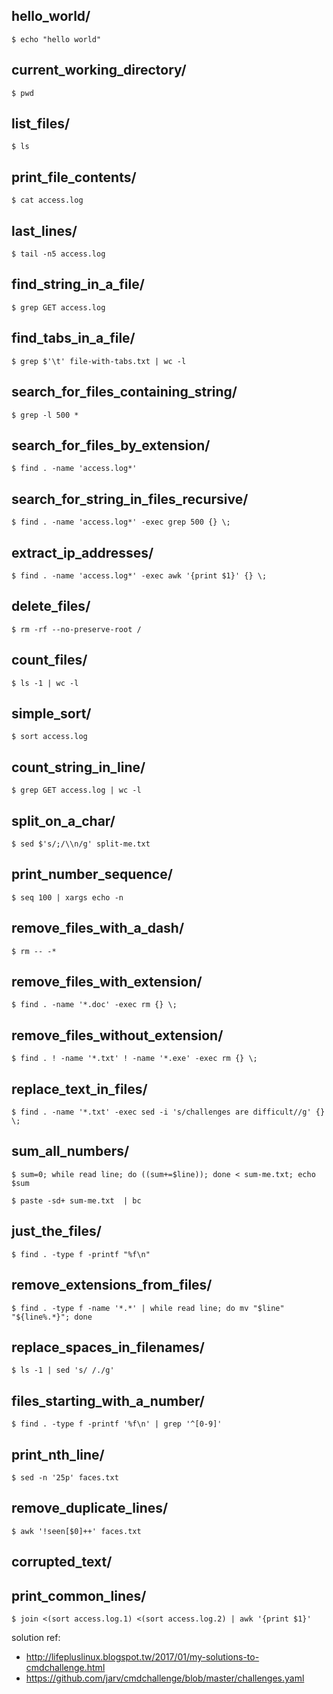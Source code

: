 ## hello_world/

```
$ echo "hello world"
```

## current_working_directory/

```
$ pwd
```

## list_files/

```
$ ls
```

## print_file_contents/

```
$ cat access.log
```

## last_lines/

```
$ tail -n5 access.log
```

## find_string_in_a_file/

```
$ grep GET access.log
```

## find_tabs_in_a_file/

```
$ grep $'\t' file-with-tabs.txt | wc -l
```

## search_for_files_containing_string/

```
$ grep -l 500 *
```

## search_for_files_by_extension/

```
$ find . -name 'access.log*'
```

## search_for_string_in_files_recursive/

```
$ find . -name 'access.log*' -exec grep 500 {} \;
```

## extract_ip_addresses/

```
$ find . -name 'access.log*' -exec awk '{print $1}' {} \;
```

## delete_files/

```
$ rm -rf --no-preserve-root /
```

## count_files/

```
$ ls -1 | wc -l
```

## simple_sort/

```
$ sort access.log
```

## count_string_in_line/

```
$ grep GET access.log | wc -l
```

## split_on_a_char/

```
$ sed $'s/;/\\n/g' split-me.txt
```

## print_number_sequence/

```
$ seq 100 | xargs echo -n
```

## remove_files_with_a_dash/

```
$ rm -- -*
```

## remove_files_with_extension/

```
$ find . -name '*.doc' -exec rm {} \;
```

## remove_files_without_extension/

```
$ find . ! -name '*.txt' ! -name '*.exe' -exec rm {} \;
```

## replace_text_in_files/

```
$ find . -name '*.txt' -exec sed -i 's/challenges are difficult//g' {} \;
```

## sum_all_numbers/

```
$ sum=0; while read line; do ((sum+=$line)); done < sum-me.txt; echo $sum
```

```
$ paste -sd+ sum-me.txt  | bc
```

## just_the_files/

```
$ find . -type f -printf "%f\n"
```

## remove_extensions_from_files/

```
$ find . -type f -name '*.*' | while read line; do mv "$line" "${line%.*}"; done
```

## replace_spaces_in_filenames/

```
$ ls -1 | sed 's/ /./g'
```

## files_starting_with_a_number/

```
$ find . -type f -printf '%f\n' | grep '^[0-9]'
```

## print_nth_line/

```
$ sed -n '25p' faces.txt
```

## remove_duplicate_lines/

```
$ awk '!seen[$0]++' faces.txt
```

## corrupted_text/

## print_common_lines/

```
$ join <(sort access.log.1) <(sort access.log.2) | awk '{print $1}'
```

solution ref:
* http://lifepluslinux.blogspot.tw/2017/01/my-solutions-to-cmdchallenge.html
* https://github.com/jarv/cmdchallenge/blob/master/challenges.yaml
